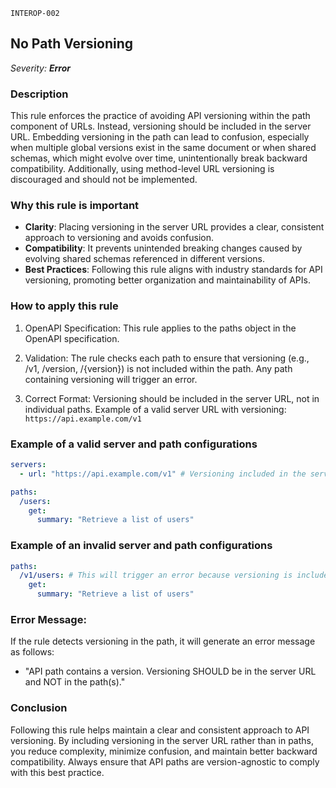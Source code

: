 `INTEROP-002`

## No Path Versioning

_Severity: **Error**_

### Description

This rule enforces the practice of avoiding API versioning within the path component of URLs. Instead, versioning should be included in the server URL. Embedding versioning in the path can lead to confusion, especially when multiple global versions exist in the same document or when shared schemas, which might evolve over time, unintentionally break backward compatibility. Additionally, using method-level URL versioning is discouraged and should not be implemented.

### Why this rule is important

- **Clarity**: Placing versioning in the server URL provides a clear, consistent approach to versioning and avoids confusion.
- **Compatibility**: It prevents unintended breaking changes caused by evolving shared schemas referenced in different versions.
- **Best Practices**: Following this rule aligns with industry standards for API versioning, promoting better organization and maintainability of APIs.

### How to apply this rule

1. OpenAPI Specification:
   This rule applies to the paths object in the OpenAPI specification.

2. Validation:
   The rule checks each path to ensure that versioning (e.g., /v1, /version, /{version}) is not included within the path.
   Any path containing versioning will trigger an error.

3. Correct Format:
   Versioning should be included in the server URL, not in individual paths.
   Example of a valid server URL with versioning: `https://api.example.com/v1`

### Example of a valid server and path configurations

```yaml
servers:
  - url: "https://api.example.com/v1" # Versioning included in the server URL

paths:
  /users:
    get:
      summary: "Retrieve a list of users"
```

### Example of an invalid server and path configurations

```yaml
paths:
  /v1/users: # This will trigger an error because versioning is included in the path.
    get:
      summary: "Retrieve a list of users"
```

### Error Message:

If the rule detects versioning in the path, it will generate an error message as follows:

- "API path contains a version. Versioning SHOULD be in the server URL and NOT in the path(s)."

### Conclusion

Following this rule helps maintain a clear and consistent approach to API versioning. By including versioning in the server URL rather than in paths, you reduce complexity, minimize confusion, and maintain better backward compatibility. Always ensure that API paths are version-agnostic to comply with this best practice.
